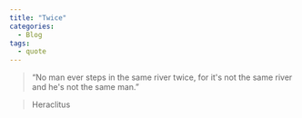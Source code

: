 ```yaml
---
title: "Twice"
categories:
  - Blog
tags:
  - quote
---
```



> “No man ever steps in the same river twice, for it's not the same river and he's not the same man.”

> Heraclitus